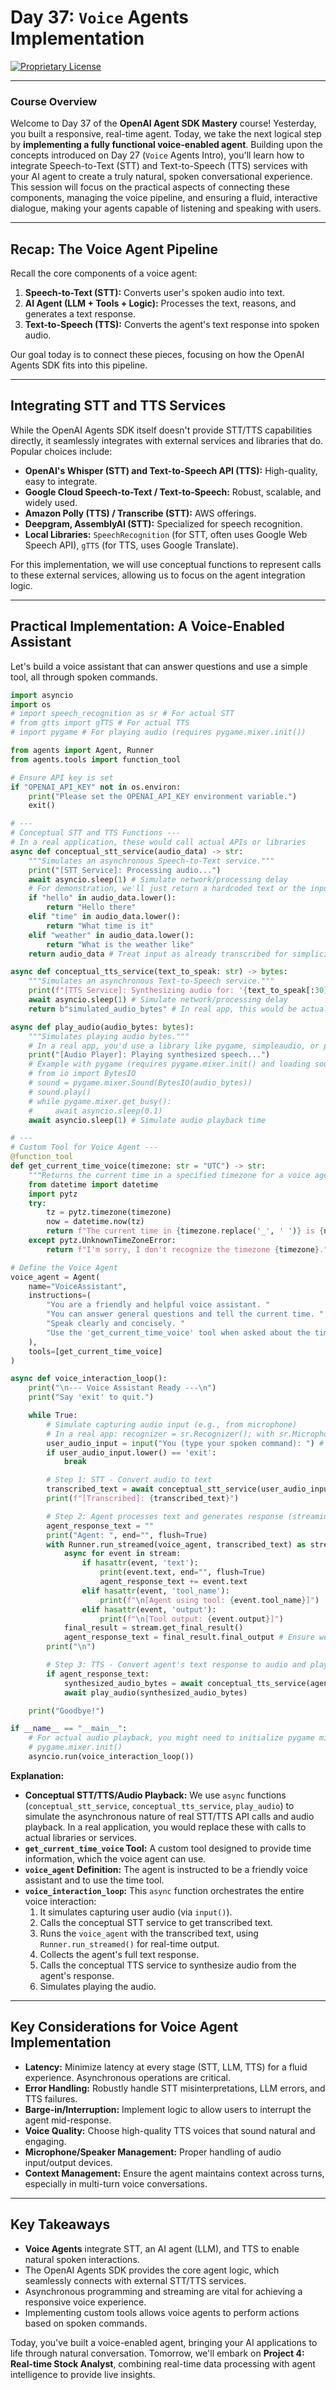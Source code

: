 # Day 37: `Voice` Agents Implementation

[![Proprietary License](https://img.shields.io/badge/license-proprietary-red.svg)](../LICENSE)

---

### **Course Overview**

Welcome to Day 37 of the **OpenAI Agent SDK Mastery** course! Yesterday, you built a responsive, real-time agent. Today, we take the next logical step by **implementing a fully functional voice-enabled agent**. Building upon the concepts introduced on Day 27 (`Voice` Agents Intro), you'll learn how to integrate Speech-to-Text (STT) and Text-to-Speech (TTS) services with your AI agent to create a truly natural, spoken conversational experience. This session will focus on the practical aspects of connecting these components, managing the voice pipeline, and ensuring a fluid, interactive dialogue, making your agents capable of listening and speaking with users.

---

## Recap: The Voice Agent Pipeline

Recall the core components of a voice agent:

1.  **Speech-to-Text (STT):** Converts user's spoken audio into text.
2.  **AI Agent (LLM + Tools + Logic):** Processes the text, reasons, and generates a text response.
3.  **Text-to-Speech (TTS):** Converts the agent's text response into spoken audio.

Our goal today is to connect these pieces, focusing on how the OpenAI Agents SDK fits into this pipeline.

---

## Integrating STT and TTS Services

While the OpenAI Agents SDK itself doesn't provide STT/TTS capabilities directly, it seamlessly integrates with external services and libraries that do. Popular choices include:

*   **OpenAI's Whisper (STT) and Text-to-Speech API (TTS):** High-quality, easy to integrate.
*   **Google Cloud Speech-to-Text / Text-to-Speech:** Robust, scalable, and widely used.
*   **Amazon Polly (TTS) / Transcribe (STT):** AWS offerings.
*   **Deepgram, AssemblyAI (STT):** Specialized for speech recognition.
*   **Local Libraries:** `SpeechRecognition` (for STT, often uses Google Web Speech API), `gTTS` (for TTS, uses Google Translate).

For this implementation, we will use conceptual functions to represent calls to these external services, allowing us to focus on the agent integration logic.

---

## Practical Implementation: A Voice-Enabled Assistant

Let's build a voice assistant that can answer questions and use a simple tool, all through spoken commands.

```python
import asyncio
import os
# import speech_recognition as sr # For actual STT
# from gtts import gTTS # For actual TTS
# import pygame # For playing audio (requires pygame.mixer.init())

from agents import Agent, Runner
from agents.tools import function_tool

# Ensure API key is set
if "OPENAI_API_KEY" not in os.environ:
    print("Please set the OPENAI_API_KEY environment variable.")
    exit()

# ---
# Conceptual STT and TTS Functions ---
# In a real application, these would call actual APIs or libraries
async def conceptual_stt_service(audio_data) -> str:
    """Simulates an asynchronous Speech-to-Text service."""
    print("[STT Service]: Processing audio...")
    await asyncio.sleep(1) # Simulate network/processing delay
    # For demonstration, we'll just return a hardcoded text or the input as text
    if "hello" in audio_data.lower():
        return "Hello there"
    elif "time" in audio_data.lower():
        return "What time is it"
    elif "weather" in audio_data.lower():
        return "What is the weather like"
    return audio_data # Treat input as already transcribed for simplicity

async def conceptual_tts_service(text_to_speak: str) -> bytes:
    """Simulates an asynchronous Text-to-Speech service."""
    print(f"[TTS Service]: Synthesizing audio for: '{text_to_speak[:30]}...'")
    await asyncio.sleep(1) # Simulate network/processing delay
    return b"simulated_audio_bytes" # In real app, this would be actual audio bytes

async def play_audio(audio_bytes: bytes):
    """Simulates playing audio bytes."""
    # In a real app, you'd use a library like pygame, simpleaudio, or pydub
    print("[Audio Player]: Playing synthesized speech...")
    # Example with pygame (requires pygame.mixer.init() and loading sound)
    # from io import BytesIO
    # sound = pygame.mixer.Sound(BytesIO(audio_bytes))
    # sound.play()
    # while pygame.mixer.get_busy():
    #     await asyncio.sleep(0.1)
    await asyncio.sleep(1) # Simulate audio playback time

# ---
# Custom Tool for Voice Agent ---
@function_tool
def get_current_time_voice(timezone: str = "UTC") -> str:
    """Returns the current time in a specified timezone for a voice agent."""
    from datetime import datetime
    import pytz
    try:
        tz = pytz.timezone(timezone)
        now = datetime.now(tz)
        return f"The current time in {timezone.replace('_', ' ')} is {now.strftime('%I:%M %p on %A, %B %d, %Y')}."
    except pytz.UnknownTimeZoneError:
        return f"I'm sorry, I don't recognize the timezone {timezone}."

# Define the Voice Agent
voice_agent = Agent(
    name="VoiceAssistant",
    instructions=(
        "You are a friendly and helpful voice assistant. "
        "You can answer general questions and tell the current time. "
        "Speak clearly and concisely. "
        "Use the 'get_current_time_voice' tool when asked about the time. "
    ),
    tools=[get_current_time_voice]
)

async def voice_interaction_loop():
    print("\n--- Voice Assistant Ready ---\n")
    print("Say 'exit' to quit.")

    while True:
        # Simulate capturing audio input (e.g., from microphone)
        # In a real app: recognizer = sr.Recognizer(); with sr.Microphone() as source: audio = recognizer.listen(source)
        user_audio_input = input("You (type your spoken command): ") # User types what they would say
        if user_audio_input.lower() == 'exit':
            break

        # Step 1: STT - Convert audio to text
        transcribed_text = await conceptual_stt_service(user_audio_input)
        print(f"[Transcribed]: {transcribed_text}")

        # Step 2: Agent processes text and generates response (streaming for real-time feel)
        agent_response_text = ""
        print("Agent: ", end="", flush=True)
        with Runner.run_streamed(voice_agent, transcribed_text) as stream:
            async for event in stream:
                if hasattr(event, 'text'):
                    print(event.text, end="", flush=True)
                    agent_response_text += event.text
                elif hasattr(event, 'tool_name'):
                    print(f"\n[Agent using tool: {event.tool_name}]")
                elif hasattr(event, 'output'):
                    print(f"\n[Tool output: {event.output}]")
            final_result = stream.get_final_result()
            agent_response_text = final_result.final_output # Ensure we get the complete final output
        print("\n")

        # Step 3: TTS - Convert agent's text response to audio and play
        if agent_response_text:
            synthesized_audio_bytes = await conceptual_tts_service(agent_response_text)
            await play_audio(synthesized_audio_bytes)

    print("Goodbye!")

if __name__ == "__main__":
    # For actual audio playback, you might need to initialize pygame mixer
    # pygame.mixer.init()
    asyncio.run(voice_interaction_loop())

```

**Explanation:**

*   **Conceptual STT/TTS/Audio Playback:** We use `async` functions (`conceptual_stt_service`, `conceptual_tts_service`, `play_audio`) to simulate the asynchronous nature of real STT/TTS API calls and audio playback. In a real application, you would replace these with calls to actual libraries or services.
*   **`get_current_time_voice` Tool:** A custom tool designed to provide time information, which the voice agent can use.
*   **`voice_agent` Definition:** The agent is instructed to be a friendly voice assistant and to use the time tool.
*   **`voice_interaction_loop`:** This `async` function orchestrates the entire voice interaction:
    1.  It simulates capturing user audio (via `input()`).
    2.  Calls the conceptual STT service to get transcribed text.
    3.  Runs the `voice_agent` with the transcribed text, using `Runner.run_streamed()` for real-time output.
    4.  Collects the agent's full text response.
    5.  Calls the conceptual TTS service to synthesize audio from the agent's response.
    6.  Simulates playing the audio.

---

## Key Considerations for Voice Agent Implementation

*   **Latency:** Minimize latency at every stage (STT, LLM, TTS) for a fluid experience. Asynchronous operations are critical.
*   **Error Handling:** Robustly handle STT misinterpretations, LLM errors, and TTS failures.
*   **Barge-in/Interruption:** Implement logic to allow users to interrupt the agent mid-response.
*   **Voice Quality:** Choose high-quality TTS voices that sound natural and engaging.
*   **Microphone/Speaker Management:** Proper handling of audio input/output devices.
*   **Context Management:** Ensure the agent maintains context across turns, especially in multi-turn voice conversations.

---

## Key Takeaways

*   **Voice Agents** integrate STT, an AI agent (LLM), and TTS to enable natural spoken interactions.
*   The OpenAI Agents SDK provides the core agent logic, which seamlessly connects with external STT/TTS services.
*   Asynchronous programming and streaming are vital for achieving a responsive voice experience.
*   Implementing custom tools allows voice agents to perform actions based on spoken commands.

Today, you've built a voice-enabled agent, bringing your AI applications to life through natural conversation. Tomorrow, we'll embark on **Project 4: Real-time Stock Analyst**, combining real-time data processing with agent intelligence to provide live insights.